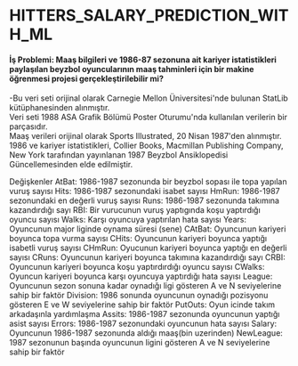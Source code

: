 # HITTERS_SALARY_PREDICTION_WITH_ML
#### İş Problemi: Maaş bilgileri ve 1986-87 sezonuna ait kariyer istatistikleri paylaşılan beyzbol oyuncularının maaş tahminleri için bir makine öğrenmesi projesi gerçekleştirilebilir mi?
-Bu veri seti orijinal olarak Carnegie Mellon Üniversitesi'nde bulunan StatLib kütüphanesinden alınmıştır.  
Veri seti 1988 ASA Grafik Bölümü Poster Oturumu'nda kullanılan verilerin bir parçasıdır.  
Maaş verileri orijinal olarak Sports Illustrated, 20 Nisan 1987'den alınmıştır.  
1986 ve kariyer istatistikleri, Collier Books, Macmillan Publishing Company, New York tarafından yayınlanan
1987 Beyzbol Ansiklopedisi Güncellemesinden elde edilmiştir.   

  Değişkenler
AtBat: 1986-1987 sezonunda bir beyzbol sopası ile topa yapılan vuruş sayısı
Hits: 1986-1987 sezonundaki isabet sayısı
HmRun: 1986-1987 sezonundaki en değerli vuruş sayısı
Runs: 1986-1987 sezonunda takımına kazandırdığı sayı
RBI: Bir vurucunun vuruş yaptıgında koşu yaptırdığı oyuncu sayısı
Walks: Karşı oyuncuya yaptırılan hata sayısı
Years: Oyuncunun major liginde oynama süresi (sene)
CAtBat: Oyuncunun kariyeri boyunca topa vurma sayısı
CHits: Oyuncunun kariyeri boyunca yaptığı isabetli vuruş sayısı
CHmRun: Oyucunun kariyeri boyunca yaptığı en değerli sayısı
CRuns: Oyuncunun kariyeri boyunca takımına kazandırdığı sayı
CRBI: Oyuncunun kariyeri boyunca koşu yaptırdırdığı oyuncu sayısı
CWalks: Oyuncun kariyeri boyunca karşı oyuncuya yaptırdığı hata sayısı
League: Oyuncunun sezon sonuna kadar oynadığı ligi gösteren A ve N seviyelerine sahip bir faktör
Division: 1986 sonunda oyuncunun oynadığı pozisyonu gösteren E ve W seviyelerine sahip bir faktör
PutOuts: Oyun icinde takım arkadaşınla yardımlaşma
Assits: 1986-1987 sezonunda oyuncunun yaptığı asist sayısı
Errors: 1986-1987 sezonundaki oyuncunun hata sayısı
Salary: Oyuncunun 1986-1987 sezonunda aldığı maaş(bin uzerinden)
NewLeague: 1987 sezonunun başında oyuncunun ligini gösteren A ve N seviyelerine sahip bir faktör

